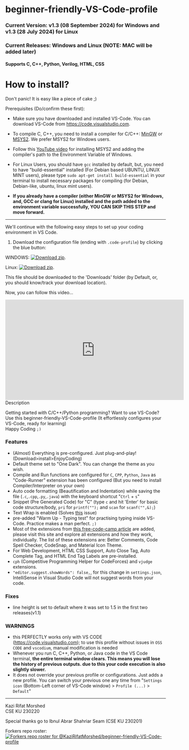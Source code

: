 # beginner-friendly-VS-Code-profile

### Current Version: v1.3 (08 September 2024) for Windows and v1.3 (28 July 2024) for Linux
### Current Releases: Windows and Linux (NOTE: MAC will be added later)

#### Supports C, C++, Python, Verilog, HTML, CSS

# How to install?

Don't panic! It is easy like a piece of cake ;)

Prerequisites (Do/confirm these first):  

- Make sure you have downloaded and installed VS-Code. You can download VS-Code from <https://code.visualstudio.com>.

- To compile C, C++, you need to install a compiler for C/C++: [MinGW]() or [MSYS2](https://www.msys2.org). We prefer MSYS2 for Windows users.

- Follow this [YouTube video](https://youtu.be/hmlv-zgRFDs) for installing MSYS2 and adding the compiler's path to the Environment Variable of Windows.

- For Linux Users, you should have `gcc` installed by default, but, you need to have "build-essential" installed (For Debian based UBUNTU, LINUX MINT users), please type `sudo apt-get install build-essential` in your terminal to install necessary packages for compiling (for Debian, Debian-like, ubuntu, linux mint users). 

- **If you already have a compiler (either MinGW or MSYS2 for Windows, and, GCC or clang for Linux) installed and the path added to the environment variable successfully, YOU CAN SKIP THIS STEP and move forward.**

---

We'll continue with the following easy steps to set up your coding environment in VS Code.

1. Download the configuration file (ending with `.code-profile`) by clicking the blue button:  

WINDOWS: [![Download zip](https://custom-icon-badges.demolab.com/badge/-Download-blue?style=for-the-badge&logo=download&logoColor=white "Download file")](https://github.com/KaziRifatMorshed/beginner-friendly-VS-Code-profile/releases/download/v1.3.1/tbtKU-VS_Code-profile-v1.3-Windows.code-profile).

Linux: [![Download zip](https://custom-icon-badges.demolab.com/badge/-Download-blue?style=for-the-badge&logo=download&logoColor=white "Download file")](https://github.com/KaziRifatMorshed/beginner-friendly-VS-Code-profile/releases/download/v1.3/tbtKU-VS_Code-profile-v1.2-Linux.code-profile).  

This file should be downloaded to the 'Downloads' folder (by Default, or, you should know/track your download location).

Now, you can follow this video... 

<iframe width="560" height="315" src="https://www.youtube.com/embed/FlT-wMfBJi4?si=mXrMv6_bqqUhEek6" title="YouTube video player" frameborder="0" allow="accelerometer; autoplay; clipboard-write; encrypted-media; gyroscope; picture-in-picture; web-share" referrerpolicy="strict-origin-when-cross-origin" allowfullscreen></iframe

# Description

Getting started with C/C++/Python programming? Want to use VS-Code? Use this beginner-friendly-VS-Code-profile (It effortlessly configures your VS-Code, ready for learning)  
Happy Coding `;)`

### Features

- (Almost) Everything is pre-configured. Just plug-and-play! (Download>install>EnjoyCoding)
- Default theme set to "One Dark". You can change the theme as you wish.
- Compile and Run functions are configured for `C`, `CPP`, `Python`, `Java` as "Code-Runner" extension has been configured (But you need to install Compiler/Interpreter on your own)
- Auto code formatting (Beautification and Indentation) while saving the file (`.c`,`.cpp`,`.py`,`.java`) with the keyboard shortcut "`Ctrl` + `s`"
- Snippet (Pre Generated Code) for "C" (type `c` and hit 'Enter' for basic code structure/body, `pri` for `printf("");` and `scan` for `scanf("",&);`)
- Text Wrap is enabled (Solves [this](https://www.google.com/url?sa=i&url=https%3A%2F%2Fstackoverflow.com%2Fquestions%2F31025502%2Fhow-can-i-switch-word-wrap-on-and-off-in-visual-studio-code&psig=AOvVaw05koewMaISImJONV6njPwX&ust=1719605582459000&source=images&cd=vfe&opi=89978449&ved=0CBEQjRxqFwoTCNjaspbM_IYDFQAAAAAdAAAAABAE) issue)
- pre-added "Warm Up - Typing test" for practising typing inside VS-Code. Practice makes a man perfect. `;)`
- Most of the extensions from [this free-code-camp article](https://www.freecodecamp.org/news/best-vscode-extensions/) are added, please visit this site and explore all extensions and how they work, individually. The list of these extensions are: Better Comments, Code Spell Checker, CodeSnap, and Material Icon Theme.
- For Web Development, HTML CSS Support, Auto Close Tag, Auto Complete Tag, and HTML End Tag Labels are pre-installed.
- `cph` (Competitive Programming Helper for CodeForces) and `vjudge` extensions.
- `"editor.suggest.showWords": false,`, for this change in `settings.json`, IntelliSense in Visual Studio Code will not suggest words from your code.


### Fixes
- line height is set to default where it was set to 1.5 in the first two releases(v1.1)


### WARNINGS

- this PERFECTLY works only with VS CODE (<https://code.visualstudio.com>); to use this profile without issues in `OSS CODE` and `vscodium`, manual modification is needed
- Whenever you run C, C++, Python, or Java code in the VS Code terminal, **the entire terminal window clears. This means you will lose the history of previous outputs. due to this your code execution is also slightly slower.**
- It does not override your previous profile or configurations. Just adds a new profile. You can switch your previous one any time from "`Settings icon` (Bottom-Left corner of VS-Code window) > `Profile (...)` > `Default`"

---

Kazi Rifat Morshed  
CSE KU 230220

Special thanks go to Ibnul Abrar Shahriar Seam (CSE KU 230201)

Forkers repo roster:  
[![Forkers repo roster for @KaziRifatMorshed/beginner-friendly-VS-Code-profile](https://reporoster.com/forks/notext/KaziRifatMorshed/beginner-friendly-VS-Code-profile)](https://github.com/KaziRifatMorshed/beginner-friendly-VS-Code-profile/network/members) 
